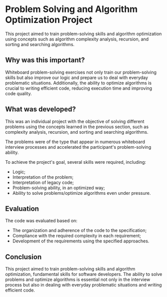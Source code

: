 # Problem Solving and Algorithm Optimization Project

This project aimed to train problem-solving skills and algorithm optimization using concepts such as algorithm complexity analysis, recursion, and sorting and searching algorithms.

## Why was this important?

Whiteboard problem-solving exercises not only train our problem-solving skills but also improve our logic and prepare us to deal with everyday problematic situations. Additionally, the ability to optimize algorithms is crucial to writing efficient code, reducing execution time and improving code quality.

## What was developed?

This was an individual project with the objective of solving different problems using the concepts learned in the previous section, such as complexity analysis, recursion, and sorting and searching algorithms.

The problems were of the type that appear in numerous whiteboard interview processes and accelerated the participant's problem-solving ability.

To achieve the project's goal, several skills were required, including:

- Logic;
- Interpretation of the problem;
- Interpretation of legacy code;
- Problem-solving ability, in an optimized way;
- Ability to solve problems/optimize algorithms even under pressure.

## Evaluation

The code was evaluated based on:

- The organization and adherence of the code to the specification;
- Compliance with the required complexity in each requirement;
- Development of the requirements using the specified approaches.

## Conclusion

This project aimed to train problem-solving skills and algorithm optimization, fundamental skills for software developers. The ability to solve problems and optimize algorithms is essential not only in the interview process but also in dealing with everyday problematic situations and writing efficient code.
